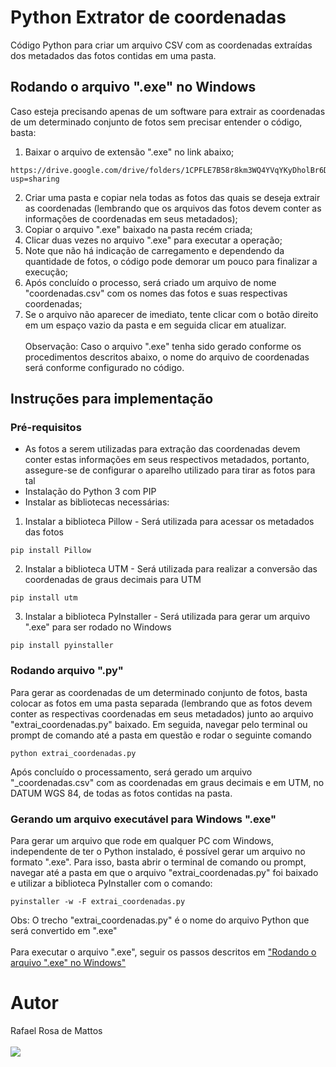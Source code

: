 # Python Extrator de coordenadas 
Código Python para criar um arquivo CSV com as coordenadas extraídas dos metadados das fotos contidas em uma pasta.

## Rodando o arquivo ".exe" no Windows
Caso esteja precisando apenas de um software para extrair as coordenadas de um determinado conjunto de fotos sem precisar entender o código, basta:
1. Baixar o arquivo de extensão ".exe" no link abaixo;
```
https://drive.google.com/drive/folders/1CPFLE7B58r8km3WQ4YVqYKyDholBr6De?usp=sharing
```
2. Criar uma pasta e copiar nela todas as fotos das quais se deseja extrair as coordenadas (lembrando que os arquivos das fotos devem conter as informações de coordenadas em seus metadados);
3. Copiar o arquivo ".exe" baixado na pasta recém criada;
4. Clicar duas vezes no arquivo ".exe" para executar a operação;
5. Note que não há indicação de carregamento e dependendo da quantidade de fotos, o código pode demorar um pouco para finalizar a execução;
6. Após concluído o processo, será criado um arquivo de nome "coordenadas.csv" com os nomes das fotos e suas respectivas coordenadas;
7. Se o arquivo não aparecer de imediato, tente clicar com o botão direito em um espaço vazio da pasta e em seguida clicar em atualizar.<br/><br/>
Observação: Caso o arquivo ".exe" tenha sido gerado conforme os procedimentos descritos abaixo, o nome do arquivo de coordenadas será conforme configurado no código.

## Instruções para implementação

### Pré-requisitos
* As fotos a serem utilizadas para extração das coordenadas devem conter estas informações em seus respectivos metadados, portanto, assegure-se de configurar o aparelho utilizado para tirar as fotos para tal
* Instalação do Python 3 com PIP
* Instalar as bibliotecas necessárias:
1. Instalar a biblioteca Pillow - Será utilizada para acessar os metadados das fotos
```
pip install Pillow
```
2. Instalar a biblioteca UTM - Será utilizada para realizar a conversão das coordenadas de graus decimais para UTM
```
pip install utm
```
3. Instalar a biblioteca PyInstaller - Será utilizada para gerar um arquivo ".exe" para ser rodado no Windows
```
pip install pyinstaller
```
### Rodando arquivo ".py"
Para gerar as coordenadas de um determinado conjunto de fotos, basta colocar as fotos em uma pasta separada (lembrando que as fotos devem conter as respectivas coordenadas em seus metadados) junto ao arquivo "extrai_coordenadas.py" baixado. Em seguida, navegar pelo terminal ou prompt de comando até a pasta em questão e rodar o seguinte comando
```
python extrai_coordenadas.py
```
Após concluído o processamento, será gerado um arquivo "_coordenadas.csv" com as coordenadas em graus decimais e em UTM, no DATUM WGS 84, de todas as fotos contidas na pasta.

### Gerando um arquivo executável para Windows ".exe"
Para gerar um arquivo que rode em qualquer PC com Windows, independente de ter o Python instalado, é possível gerar um arquivo no formato ".exe". Para isso, basta abrir o terminal de comando ou prompt, navegar até a pasta em que o arquivo "extrai_coordenadas.py" foi baixado e utilizar a biblioteca PyInstaller com o comando:
```
pyinstaller -w -F extrai_coordenadas.py
```
Obs: O trecho "extrai_coordenadas.py" é o nome do arquivo Python que será convertido em ".exe"<br/><br/>
Para executar o arquivo ".exe", seguir os passos descritos em ["Rodando o arquivo ".exe" no Windows"](#rodando-o-arquivo-exe-no-windows)
# Autor
<span>Rafael Rosa de Mattos</span><br/><br/>
<a href="https://www.linkedin.com/in/rafael-rosa-de-mattos/" target="_blank"><img src="https://img.shields.io/badge/LinkedIn-0077B5?style=for-the-badge&logo=linkedin&logoColor=white"></a>
